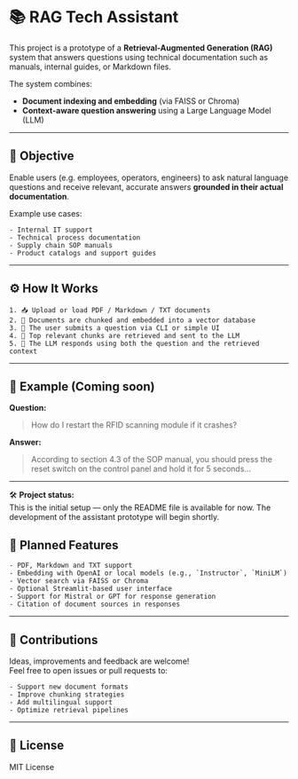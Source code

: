 # 📚 RAG Tech Assistant

This project is a prototype of a **Retrieval-Augmented Generation (RAG)** system that answers questions using technical documentation such as manuals, internal guides, or Markdown files.

The system combines:

- **Document indexing and embedding** (via FAISS or Chroma)
- **Context-aware question answering** using a Large Language Model (LLM)

---

## 🎯 Objective

Enable users (e.g. employees, operators, engineers) to ask natural language questions and receive relevant, accurate answers **grounded in their actual documentation**.

Example use cases:
```
- Internal IT support
- Technical process documentation
- Supply chain SOP manuals
- Product catalogs and support guides
```
---

## ⚙️ How It Works
```
1. 📥 Upload or load PDF / Markdown / TXT documents
2. 🔎 Documents are chunked and embedded into a vector database
3. 🧠 The user submits a question via CLI or simple UI
4. 📌 Top relevant chunks are retrieved and sent to the LLM
5. 💬 The LLM responds using both the question and the retrieved context
```
---

## 🧪 Example (Coming soon)

**Question:**  
> How do I restart the RFID scanning module if it crashes?

**Answer:**  
> According to section 4.3 of the SOP manual, you should press the reset switch on the control panel and hold it for 5 seconds...

---
🛠️ **Project status:**  
This is the initial setup — only the README file is available for now. The development of the assistant prototype will begin shortly.

## 🚀 Planned Features
```
- PDF, Markdown and TXT support
- Embedding with OpenAI or local models (e.g., `Instructor`, `MiniLM`)
- Vector search via FAISS or Chroma
- Optional Streamlit-based user interface
- Support for Mistral or GPT for response generation
- Citation of document sources in responses
```
---

## 🤝 Contributions

Ideas, improvements and feedback are welcome!  
Feel free to open issues or pull requests to:
```
- Support new document formats
- Improve chunking strategies
- Add multilingual support
- Optimize retrieval pipelines
```
---

## 📄 License

MIT License

